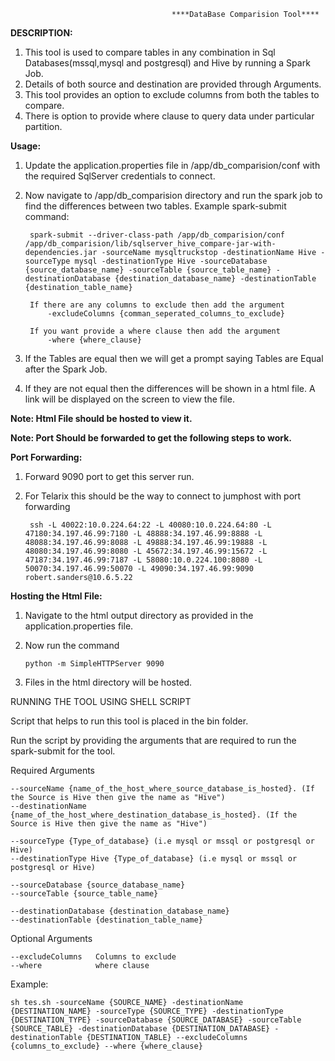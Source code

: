                                         ****DataBase Comparision Tool****

**DESCRIPTION:**

1. This tool is used to compare tables in any combination in Sql Databases(mssql,mysql and postgresql) and Hive by running a Spark Job.
2. Details of both source and destination are provided through Arguments.
3. This tool provides an option to exclude columns from both the tables to compare.
4. There is option to provide where clause to query data under particular partition.

**Usage:**

1. Update the application.properties file in /app/db_comparision/conf  with the required SqlServer credentials to connect.
2. Now navigate to /app/db_comparision directory and run the spark job to find the differences between two tables.
    Example spark-submit command:
        
        spark-submit --driver-class-path /app/db_comparision/conf /app/db_comparision/lib/sqlserver_hive_compare-jar-with-dependencies.jar -sourceName mysqltruckstop -destinationName Hive -sourceType mysql -destinationType Hive -sourceDatabase {source_database_name} -sourceTable {source_table_name} -destinationDatabase {destination_database_name} -destinationTable {destination_table_name}
        
        If there are any columns to exclude then add the argument 
            -excludeColumns {comman_seperated_columns_to_exclude}
        
        If you want provide a where clause then add the argument
            -where {where_clause} 

3. If the Tables are equal then we will get a prompt saying Tables are Equal after the Spark Job.
4. If they are not equal then the differences will be shown in a html file. A link will be displayed on the screen to view the file.

**Note: Html File should be hosted to view it.**

**Note: Port Should be forwarded to get the following steps to work.** 

**Port Forwarding:**

1. Forward 9090 port to get this server run.
2. For Telarix this should be the way to connect to jumphost with port forwarding 
        
        ssh -L 40022:10.0.224.64:22 -L 40080:10.0.224.64:80 -L 47180:34.197.46.99:7180 -L 48888:34.197.46.99:8888 -L 48088:34.197.46.99:8088 -L 49888:34.197.46.99:19888 -L 48080:34.197.46.99:8080 -L 45672:34.197.46.99:15672 -L 47187:34.197.46.99:7187 -L 58080:10.0.224.100:8080 -L 50070:34.197.46.99:50070 -L 49090:34.197.46.99:9090 robert.sanders@10.6.5.22
    
**Hosting the Html File:**

1. Navigate to the html output directory as provided in the application.properties file.

2. Now run the command 
       
       python -m SimpleHTTPServer 9090

3. Files in the html directory will be hosted.   

RUNNING THE TOOL USING SHELL SCRIPT

Script that helps to run this tool is placed in the bin folder.

Run the script by providing the arguments that are required to run the spark-submit for the tool.

Required Arguments

    --sourceName {name_of_the_host_where_source_database_is_hosted}. (If the Source is Hive then give the name as "Hive")
    --destinationName {name_of_the_host_where_destination_database_is_hosted}. (If the Source is Hive then give the name as "Hive") 
    
    --sourceType {Type_of_database} (i.e mysql or mssql or postgresql or Hive) 
    --destinationType Hive {Type_of_database} (i.e mysql or mssql or postgresql or Hive)
    
    --sourceDatabase {source_database_name} 
    --sourceTable {source_table_name} 
    
    --destinationDatabase {destination_database_name} 
    --destinationTable {destination_table_name}
 

Optional Arguments

    --excludeColumns   Columns to exclude
    --where            where clause


Example:

    sh tes.sh -sourceName {SOURCE_NAME} -destinationName {DESTINATION_NAME} -sourceType {SOURCE_TYPE} -destinationType {DESTINATION_TYPE} -sourceDatabase {SOURCE_DATABASE} -sourceTable {SOURCE_TABLE} -destinationDatabase {DESTINATION_DATABASE} -destinationTable {DESTINATION_TABLE} --excludeColumns {columns_to_exclude} --where {where_clause}
    